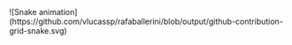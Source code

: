 <div>  
    ![Snake animation](https://github.com/vlucassp/rafaballerini/blob/output/github-contribution-grid-snake.svg)
<div>
